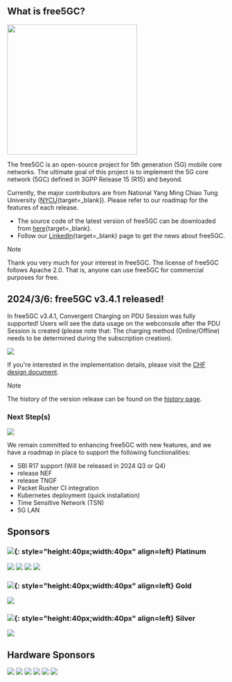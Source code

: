 <!-- <iframe width="616" height="400" src="https://www.youtube.com/embed/SFO2z5-4zxs?list=PLeDUIabcS2_p4fjApgJHNiVpfYSzz1oJi" title="free5GC Demonstration with 5G SA gNB and UE" frameborder="0" allow="accelerometer; autoplay; clipboard-write; encrypted-media; gyroscope; picture-in-picture; web-share" allowfullscreen></iframe> -->

<!-- Google tag (gtag.js) --> <script async src="https://www.googletagmanager.com/gtag/js?id=G-JETJ7TJ805"></script> <script> window.dataLayer = window.dataLayer || []; function gtag(){dataLayer.push(arguments);} gtag('js', new Date()); gtag('config', 'G-JETJ7TJ805'); </script>

## What is free5GC?
<img width="300" src="./assets/logo.png"/>

The free5GC is an open-source project for 5th generation (5G) mobile core networks. The ultimate goal of this project is to implement the 5G core network (5GC) defined in 3GPP Release 15 (R15) and beyond.

Currently, the major contributors are from National Yang Ming Chiao Tung University ([NYCU](https://en.nycu.edu.tw/){target=_blank}). Please refer to our roadmap for the features of each release.

- The source code of the latest version of free5GC can be downloaded from [here](https://github.com/free5gc/free5gc){target=_blank}.
- Follow our [LinkedIn](https://www.linkedin.com/company/free5gc/){target=_blank} page to get the news about free5GC.

> [!NOTE] 
> Thank you very much for your interest in free5GC. The license of free5GC follows Apache 2.0. That is, anyone can use free5GC for commercial purposes for free.

## 2024/3/6: free5GC v3.4.1 released!

In free5GC v3.4.1, Convergent Charging on PDU Session was fully supported!
Users will see the data usage on the webconsole after the PDU Session is created (please note that: The charging method (Online/Offline) needs to be determined during the subscription creation).

![](./assets/charging-demo.gif)

If you're interested in the implementation details, please visit the [CHF design document](https://free5gc.org/guide/Chf/design/).

> [!NOTE] 
> The history of the version release can be found on the [history page](./history.md).

### Next Step(s)

![](./assets/roadmap-0324.png)

We remain committed to enhancing free5GC with new features, and we have a roadmap in place to support the following functionalities:

- SBI R17 support (Will be released in 2024 Q3 or Q4)
- release NEF
- release TNGF
- Packet Rusher CI integration
- Kubernetes deployment (quick installation)
- Time Sensitive Network (TSN)
- 5G LAN

## **Sponsors**

### ![](./assets/platinum.png){: style="height:40px;width:40px" align=left} Platinum
<div class="info-block">
<img class="info-block-img" src="./assets/members/saviah.jpeg"/>
<img class="info-block-img" src="./assets/members/cht.jpeg"/>
<img class="info-block-img" src="./assets/members/onf.png"/>
<img class="info-block-img" src="./assets/members/edge-core.png"/>
</div>

### ![](./assets/golden.png){: style="height:40px;width:40px" align=left} Gold
<div class="info-block">
<img class="info-block-img" src="./assets/members/wnc.png"/>
</div>

### ![](./assets/silver.png){: style="height:40px;width:40px" align=left} Silver
<div class="info-block">
<img class="info-block-img" src="./assets/members/estinet.png"/>
</div>

## **Hardware Sponsors**
<div class="info-block">
<img class="info-block-img" src="./assets/members/alpha.png"/>
<img class="info-block-img" src="./assets/members/Intel.png"/>
<img class="info-block-img" src="./assets/members/Advantech.png"/>
<img class="info-block-img" src="./assets/members/Transnet.png"/>
<img class="info-block-img" src="./assets/members/Moxa.png"/>
<img class="info-block-img" src="./assets/members/Accton.png"/>
</div>
